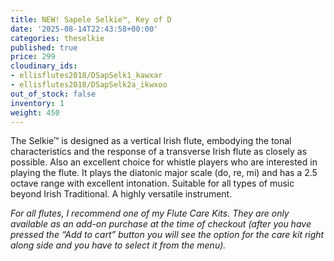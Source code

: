 ```yaml
---
title: NEW! Sapele Selkie™, Key of D
date: '2025-08-14T22:43:58+00:00'
categories: theselkie
published: true
price: 299
cloudinary_ids:
- ellisflutes2018/DSapSelk1_kawxar
- ellisflutes2018/DSapSelk2a_ikwxoo
out_of_stock: false
inventory: 1
weight: 450
---
```


The Selkie™ is designed as a vertical Irish flute, embodying the tonal characteristics and the response of a transverse Irish flute as closely as possible.  Also an excellent choice for whistle players who are interested in playing the flute.   It plays the diatonic major scale (do, re, mi) and has a 2.5 octave range with excellent intonation.  Suitable for all types of music beyond Irish Traditional.  A highly versatile instrument.

*For all flutes, I recommend one of my Flute Care Kits. They are only available as an add-on purchase at the time of checkout (after you have pressed the “Add to cart” button you will see the option for the care kit right along side and you have to select it from the menu).*